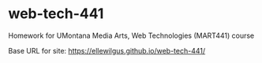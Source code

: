# web-tech-441
Homework for UMontana Media Arts, Web Technologies (MART441) course

Base URL for site:
https://ellewilgus.github.io/web-tech-441/
